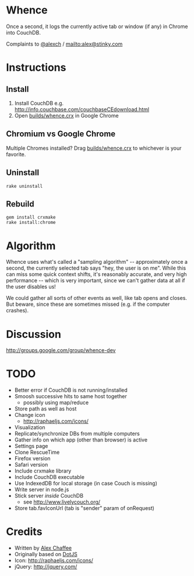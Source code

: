 # Whence

Once a second, it logs the currently active tab or window (if any) in Chrome into CouchDB.

Complaints to [@alexch](http://twitter.com/alexch) / <mailto:alex@stinky.com>

# Instructions

## Install

1. Install CouchDB e.g. http://info.couchbase.com/couchbaseCEdownload.html
2. Open [builds/whence.crx](builds/whence.crx) in Google Chrome

## Chromium vs Google Chrome

Multiple Chromes installed? Drag [builds/whence.crx](builds/whence.crx) to whichever is your favorite.

## Uninstall

    rake uninstall
    
## Rebuild

    gem install crxmake
    rake install:chrome

# Algorithm

Whence uses what's called a "sampling algorithm" -- approximately once a second, the currently selected tab says "hey, the user is on me". While this can miss some quick context shifts, it's reasonably accurate, and very high performance -- which is very important, since we can't gather data at all if the user disables us!

We could gather all sorts of other events as well, like tab opens and closes. But beware, since these are sometimes missed (e.g. if the computer crashes).

# Discussion

<http://groups.google.com/group/whence-dev>

# TODO

* Better error if CouchDB is not running/installed
* Smoosh successive hits to same host together
  *   possibly using map/reduce
* Store path as well as host
* Change icon
  *   http://raphaeljs.com/icons/
* Visualization
* Replicate/synchronize DBs from multiple computers
* Gather info on which app (other than browser) is active
* Settings page
* Clone RescueTime
* Firefox version
* Safari version
* Include crxmake library
* Include CouchDB executable
* Use IndexedDB for local storage (in case Couch is missing)  
* Write server in node.js
* Stick server *inside* CouchDB
  *   see http://www.livelycouch.org/
* Store tab.favIconUrl (tab is "sender" param of onRequest)

# Credits

- Written by [Alex Chaffee](http://alexch.github.com)
- Originally based on [DotJS](http://github.com/defunkt/dotjs)
- Icon: <http://raphaeljs.com/icons/>
- jQuery: <http://jquery.com/>

